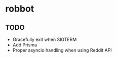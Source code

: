 # robbot

## TODO

* Gracefully exit when SIGTERM
* Add Prisma
* Proper asyncio handling when using Reddit API
